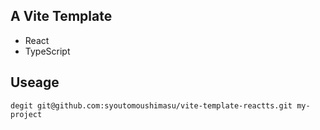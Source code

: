 ## A Vite Template

- React
- TypeScript

## Useage

`degit git@github.com:syoutomoushimasu/vite-template-reactts.git my-project`
